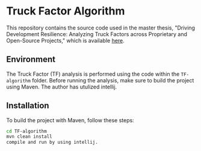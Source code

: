 # Truck Factor Algorithm

This repository contains the source code used in the master thesis, "Driving Development Resilience: Analyzing Truck Factors across Proprietary and Open-Source Projects," which is available [here](https://lup.lub.lu.se/student-papers/search/publication/9142408).

## Environment

The Truck Factor (TF) analysis is performed using the code within the `TF-algorithm` folder. Before running the analysis, make sure to build the project using Maven. The author has utulized intellij.

## Installation

To build the project with Maven, follow these steps:

```bash
cd TF-algorithm
mvn clean install
compile and run by using intellij.
